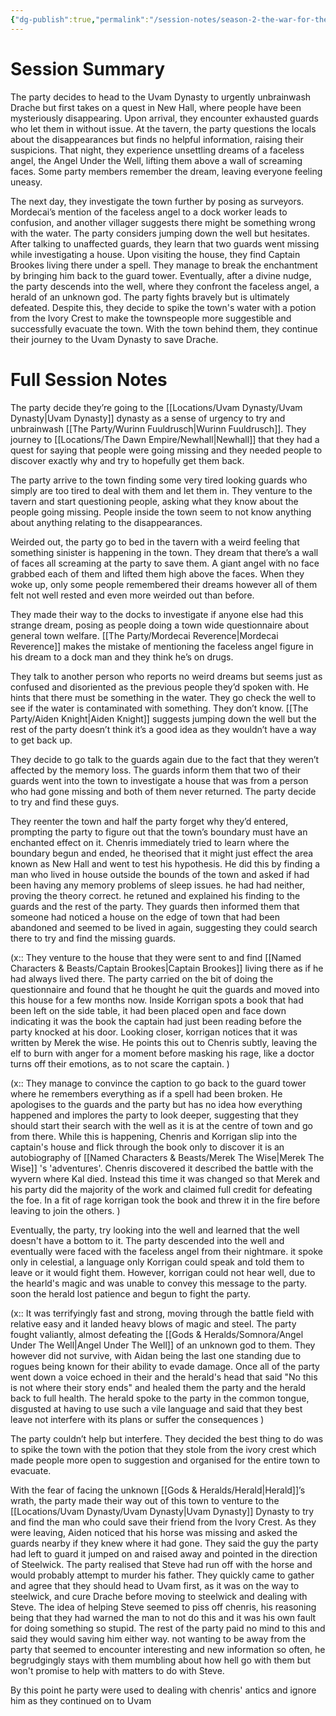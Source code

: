 ```yaml
---
{"dg-publish":true,"permalink":"/session-notes/season-2-the-war-for-the-ofc-s-freedom/session-07/","updated":"2025-08-06T13:41:10.982+01:00"}
---
```


# Session Summary
The party decides to head to the Uvam Dynasty to urgently unbrainwash Drache but first takes on a quest in New Hall, where people have been mysteriously disappearing. Upon arrival, they encounter exhausted guards who let them in without issue. At the tavern, the party questions the locals about the disappearances but finds no helpful information, raising their suspicions. That night, they experience unsettling dreams of a faceless angel, the Angel Under the Well, lifting them above a wall of screaming faces. Some party members remember the dream, leaving everyone feeling uneasy.

The next day, they investigate the town further by posing as surveyors. Mordecai’s mention of the faceless angel to a dock worker leads to confusion, and another villager suggests there might be something wrong with the water. The party considers jumping down the well but hesitates. After talking to unaffected guards, they learn that two guards went missing while investigating a house. Upon visiting the house, they find Captain Brookes living there under a spell. They manage to break the enchantment by bringing him back to the guard tower. Eventually, after a divine nudge, the party descends into the well, where they confront the faceless angel, a herald of an unknown god. The party fights bravely but is ultimately defeated. Despite this, they decide to spike the town's water with a potion from the Ivory Crest to make the townspeople more suggestible and successfully evacuate the town. With the town behind them, they continue their journey to the Uvam Dynasty to save Drache.

# Full Session Notes
The party decide they’re going to the [[Locations/Uvam Dynasty/Uvam Dynasty\|Uvam Dynasty]] dynasty as a sense of urgency to try and unbrainwash [[The Party/Wurinn Fuuldrusch\|Wurinn Fuuldrusch]]. They journey to [[Locations/The Dawn Empire/Newhall\|Newhall]] that they had a quest for saying that people were going missing and they needed people to discover exactly why and try to hopefully get them back.

The party arrive to the town finding some very tired looking guards who simply are too tired to deal with them and let them in. They venture to the tavern and start questioning people, asking what they know about the people going missing. People inside the town seem to not know anything about anything relating to the disappearances. 

Weirded out, the party go to bed in the tavern with a weird feeling that something sinister is happening in the town. They dream that there’s a wall of faces all screaming at the party to save them. A giant angel with no face grabbed each of them and lifted them high above the faces. When they woke up, only some people remembered their dreams however all of them felt not well rested and even more weirded out than before.

They made their way to the docks to investigate if anyone else had this strange dream, posing as people doing a town wide questionnaire about general town welfare. [[The Party/Mordecai Reverence\|Mordecai Reverence]] makes the mistake of mentioning the faceless angel figure in his dream to a dock man and they think he’s on drugs. 

They talk to another person who reports no weird dreams but seems just as confused and disoriented as the previous people they’d spoken with. He hints that there must be something in the water. They go check the well to see if the water is contaminated with something. They don’t know. [[The Party/Aiden Knight\|Aiden Knight]] suggests jumping down the well but the rest of the party doesn’t think it’s a good idea as they wouldn’t have a way to get back up.

They decide to go talk to the guards again due to the fact that they weren’t affected by the memory loss. The guards inform them that two of their guards went into the town to investigate a house that was from a person who had gone missing and both of them never returned. The party decide to try and find these guys.

They reenter the town and half the party forget why they’d entered, prompting the party to figure out that the town’s boundary must have an enchanted effect on it. Chenris immediately tried to learn where the boundary begun and ended, he theorised that it might just effect the area known as New Hall and went to test his hypothesis. He did this by finding a man who lived in house outside the bounds of the town and asked if had been having any memory problems of sleep issues. he had had neither, proving the theory correct. he retuned and explained his finding to the guards and the rest of the party. They guards then informed them that someone had noticed a house on the edge of town that had been abandoned and seemed to be lived in again, suggesting they could search there to try and find the missing guards. 

(x:: They venture to the house that they were sent to and find [[Named Characters & Beasts/Captain Brookes\|Captain Brookes]] living there as if he had always lived there. The party carried on the bit of doing the questionnaire and found that he thought he quit the guards and moved into this house for a few months now. Inside Korrigan spots a book that had been left on the side table, it had been placed open and face down indicating it was the book the captain had just been reading before the party knocked at his door. Looking closer, korrigan notices that it was written by Merek the wise. He points this out to Chenris subtly, leaving the elf to burn with anger for a moment before masking his rage, like a doctor turns off their emotions,  as to not scare the captain. )

(x:: They manage to convince the caption to go back to the guard tower where he remembers everything as if a spell had been broken. He apologises to the guards and the party but has no idea how everything happened and implores the party to look deeper, suggesting that they should start their search with the well as it is at the centre of town and go from there. While this is happening, Chenris and Korrigan slip into the captain's house and flick through the book only to discover it is an autobiography of [[Named Characters & Beasts/Merek The Wise\|Merek The Wise]] 's 'adventures'. Chenris discovered it described the battle with the wyvern where Kal died. Instead this time it was changed so that Merek and his party did the majority of the work and claimed full credit for defeating the foe. In a fit of rage korrigan took the book and threw it in the fire before leaving to join the others. )

Eventually, the party, try looking into the well and learned that the well doesn't have a bottom to it. The party descended into the well and eventually were faced with the faceless angel from their nightmare. it spoke only in celestial, a language only Korrigan could speak and told them to leave or it would fight them. However, korrigan could not hear well, due to the hearld's magic and was unable to convey this message to the party. soon the herald lost patience and begun to fight the party.

(x:: It was terrifyingly fast and strong, moving through the battle field with relative easy and it landed heavy blows of magic and steel. The party fought valiantly, almost defeating the [[Gods & Heralds/Somnora/Angel Under The Well\|Angel Under The Well]] of an unknown god to them. They however did not survive, with Aidan being the last one standing due to rogues being known for their ability to evade damage. Once all of the party went down a voice echoed in their and the herald's head that said "No this is not where their story ends" and healed them the party and the herald back to full health. The herald spoke to the party in the common tongue, disgusted at having to use such a vile language and said that they best leave not interfere with its plans or suffer the consequences )

The party couldn’t help but interfere. They decided the best thing to do was to spike the town with the potion that they stole from the ivory crest which made people more open to suggestion and organised for the entire town to evacuate. 

With the fear of facing the unknown [[Gods & Heralds/Herald\|Herald]]’s wrath, the party made their way out of this town to venture to the [[Locations/Uvam Dynasty/Uvam Dynasty\|Uvam Dynasty]] Dynasty to try and find the man who could save their friend from the Ivory Crest. As they were leaving, Aiden noticed that his horse was missing and asked the guards nearby if they knew where it had gone. They said the guy the party had left to guard it jumped on and raised away and pointed in the direction of Steelwick. The party realised that Steve had run off with the horse and would probably attempt to murder his father. They quickly came to gather and agree that they should head to Uvam first, as it was on the way to steelwick, and cure Drache before moving to steelwick and dealing with Steve. The idea of helping Steve seemed to piss off chenris, his reasoning being that they had warned the man to not do this and it was his own fault for doing something so stupid. The rest of the party paid no mind to this and said they would saving him either way. not wanting to be away from the party that seemed to encounter interesting  and new information so often, he begrudgingly stays with them mumbling about how hell go with them but won't promise to help with matters to do with Steve.

By this point he party were used to dealing with chenris' antics and ignore him as they continued on to Uvam